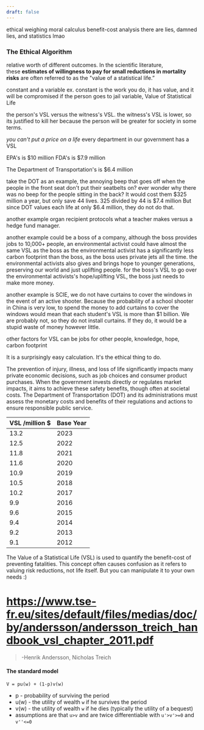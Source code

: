 ```yaml
---
draft: false
---
```

ethical weighing
moral calculus
benefit-cost analysis
there are lies, damned lies, and statistics lmao
### The Ethical Algorithm
relative worth of different outcomes.
In the scientific literature, these **estimates of willingness to pay for small reductions in mortality risks** are often referred to as the "value of a statistical life.”

constant and a variable
ex.
constant is the work you do, it has value, and it will be compromised if the person goes to jail
variable, Value of Statistical Life

the person's VSL versus the witness's VSL.
the witness's VSL is lower, so its justified to kill her because the person will be greater for society in some terms.


*you can't put a price on a life*
every department in our government has a VSL

EPA's is $10 million
FDA's is $7.9 million

The Department of Transportation's is $6.4 million

take the DOT as an example, the annoying beep that goes off when the people in the front seat don't put their seatbelts on? ever wonder why there was no beep for the people sitting in the back? 
It would cost them $325 million a year, but only save 44 lives.
325 divided by 44 is $7.4 million
But since DOT values each life at only $6.4 million, they do not do that.

another example
organ recipient protocols
what a teacher makes versus a hedge fund manager.

another example could be a boss of a company, although the boss provides jobs to 10,000+ people, an environmental activist could have almost the same VSL as the boss as the environmental activist has a significantly less carbon footprint than the boss, as the boss uses private jets all the time. the environmental activists also gives and brings hope to younger generations, preserving our world and just uplifting people. for the boss's VSL to go over the environmental activists's hope/uplifting VSL, the boss just needs to make more money.

another example is SCIE, we do not have curtains to cover the windows in the event of an active shooter. Because the probability of a school shooter in China is very low, to spend the money to add curtains to cover the windows would mean that each student's VSL is more than $1 billion. We are probably not, so they do not install curtains. If they do, it would be a stupid waste of money however little.

other factors for VSL can be jobs for other people, knowledge, hope, carbon footprint

It is a surprisingly easy calculation.
It's the ethical thing to do.










The prevention of injury, illness, and loss of life significantly impacts many private economic decisions, such as job choices and consumer product purchases. When the government invests directly or regulates market impacts, it aims to achieve these safety benefits, though often at societal costs. The Department of Transportation (DOT) and its administrations must assess the monetary costs and benefits of their regulations and actions to ensure responsible public service.

| VSL /million $ | Base Year |
| -------------- | --------- |
| 13.2           | 2023      |
| 12.5           | 2022      |
| 11.8           | 2021      |
| 11.6           | 2020      |
| 10.9           | 2019      |
| 10.5           | 2018      |
| 10.2           | 2017      |
| 9.9            | 2016      |
| 9.6            | 2015      |
| 9.4            | 2014      |
| 9.2            | 2013      |
| 9.1            | 2012      |
The Value of a Statistical Life (VSL) is used to quantify the benefit-cost of preventing fatalities.
This concept often causes confusion as it refers to valuing risk reductions, not life itself. But you can manipulate it to your own needs :)


# https://www.tse-fr.eu/sites/default/files/medias/doc/by/andersson/andersson_treich_handbook_vsl_chapter_2011.pdf
>-Henrik Andersson, Nicholas Treich
#### The standard model
`V = pu(w) + (1-p)v(w)`
- p - probability of surviving the period
- u(w) - the utility of wealth `w` if he survives the period
- v(w) - the utility of wealth `w` if he dies (typically the utility of a bequest)
- assumptions are that `u>v` and are twice differentiable with `u'>v'>=0` and `v''<=0`